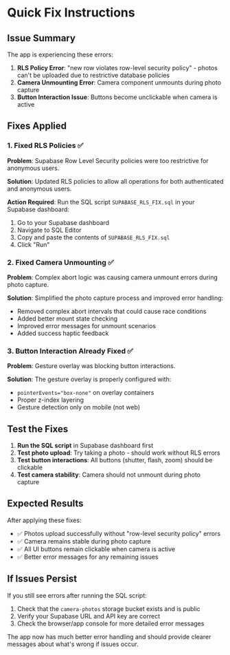 # Quick Fix Instructions

## Issue Summary
The app is experiencing these errors:
1. **RLS Policy Error**: "new row violates row-level security policy" - photos can't be uploaded due to restrictive database policies
2. **Camera Unmounting Error**: Camera component unmounts during photo capture
3. **Button Interaction Issue**: Buttons become unclickable when camera is active

## Fixes Applied

### 1. Fixed RLS Policies ✅
**Problem**: Supabase Row Level Security policies were too restrictive for anonymous users.

**Solution**: Updated RLS policies to allow all operations for both authenticated and anonymous users.

**Action Required**: Run the SQL script `SUPABASE_RLS_FIX.sql` in your Supabase dashboard:
1. Go to your Supabase dashboard
2. Navigate to SQL Editor
3. Copy and paste the contents of `SUPABASE_RLS_FIX.sql`
4. Click "Run"

### 2. Fixed Camera Unmounting ✅
**Problem**: Complex abort logic was causing camera unmount errors during photo capture.

**Solution**: Simplified the photo capture process and improved error handling:
- Removed complex abort intervals that could cause race conditions
- Added better mount state checking
- Improved error messages for unmount scenarios
- Added success haptic feedback

### 3. Button Interaction Already Fixed ✅
**Problem**: Gesture overlay was blocking button interactions.

**Solution**: The gesture overlay is properly configured with:
- `pointerEvents="box-none"` on overlay containers
- Proper z-index layering
- Gesture detection only on mobile (not web)

## Test the Fixes

1. **Run the SQL script** in Supabase dashboard first
2. **Test photo upload**: Try taking a photo - should work without RLS errors
3. **Test button interactions**: All buttons (shutter, flash, zoom) should be clickable
4. **Test camera stability**: Camera should not unmount during photo capture

## Expected Results

After applying these fixes:
- ✅ Photos upload successfully without "row-level security policy" errors
- ✅ Camera remains stable during photo capture
- ✅ All UI buttons remain clickable when camera is active
- ✅ Better error messages for any remaining issues

## If Issues Persist

If you still see errors after running the SQL script:
1. Check that the `camera-photos` storage bucket exists and is public
2. Verify your Supabase URL and API key are correct
3. Check the browser/app console for more detailed error messages

The app now has much better error handling and should provide clearer messages about what's wrong if issues occur.